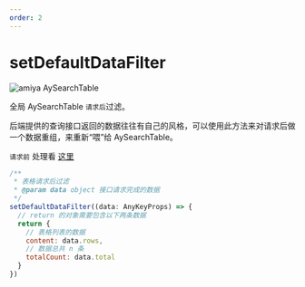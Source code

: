 ```yaml
---
order: 2
---
```


# setDefaultDataFilter

![amiya AySearchTable](https://misc.hzzcckj.cn/upload/image/202011/acf47931f000000.png)

全局 AySearchTable `请求后`过滤。

后端提供的查询接口返回的数据往往有自己的风格，可以使用此方法来对请求后做一个数据重组，来重新“喂”给 AySearchTable。

`请求前` 处理看 [这里](/全局方法/set-default-search-filter)

```js
/**
 * 表格请求后过滤
 * @param data object 接口请求完成的数据
 */
setDefaultDataFilter((data: AnyKeyProps) => {
  // return 的对象需要包含以下两条数据
  return {
    // 表格列表的数据
    content: data.rows,
    // 数据总共 n 条
    totalCount: data.total
  }
})
```
